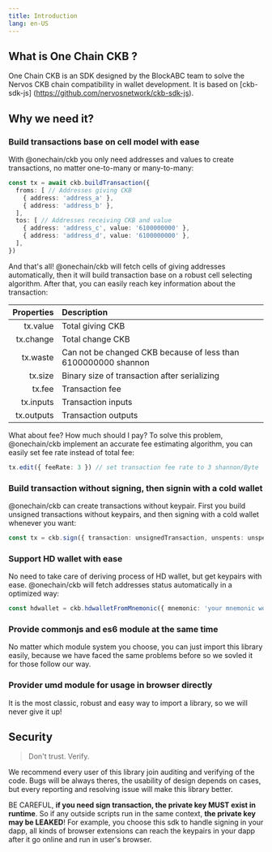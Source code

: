 ```yaml
---
title: Introduction
lang: en-US
---
```



## What is One Chain CKB ?

One Chain CKB is an SDK designed by the BlockABC team to solve the Nervos CKB chain compatibility in wallet development.
It is based on [ckb-sdk-js] (https://github.com/nervosnetwork/ckb-sdk-js).


## Why we need it?

### Build transactions base on cell model with ease

With @onechain/ckb you only need addresses and values to create transactions, no matter one-to-many or many-to-many:

```ts
const tx = await ckb.buildTransaction({
  froms: [ // Addresses giving CKB
    { address: 'address_a' },
    { address: 'address_b' },
  ],
  tos: [ // Addresses receiving CKB and value
    { address: 'address_c', value: '6100000000' },
    { address: 'address_d', value: '6100000000' },
  ],
})
```

And that's all! @onechain/ckb will fetch cells of giving addresses automatically, then it will build transaction base on a robust cell selecting algorithm.
After that, you can easily reach key information about the transaction:

| Properties |                Description                |
| ---------: | :---------------------------------------- |
|   tx.value | Total giving CKB                                  |
|  tx.change | Total change CKB                                  |
|   tx.waste | Can not be changed CKB because of less than 6100000000 shannon |
|    tx.size | Binary size of transaction after serializing                  |
|     tx.fee | Transaction fee                              |
|  tx.inputs | Transaction inputs                        |
| tx.outputs | Transaction outputs                       |

What about fee? How much should I pay? To solve this problem, @onechain/ckb implement an accurate fee estimating algorithm,
you can easily set fee rate instead of total fee:

```ts
tx.edit({ feeRate: 3 }) // set transaction fee rate to 3 shannon/Byte
```

### Build transaction without signing, then signin with a cold wallet

@onechain/ckb can create transactions without keypair. First you build unsigned transactions without keypairs, and then
signing with a cold wallet whenever you want:

```ts
const tx = ckb.sign({ transaction: unsignedTransaction, unspents: unspentsGetFromTxUnspents })
```

### Support HD wallet with ease

No need to take care of deriving process of HD wallet, but get keypairs with ease. @onechain/ckb will fetch addresses
status automatically in a optimized way:

```ts
const hdwallet = ckb.hdwalletFromMnemonic({ mnemonic: 'your mnemonic words', path: `m/44'/309'/0'`' })
```

### Provide commonjs and es6 module at the same time

No matter which module system you choose, you can just import this library easily, because we have faced the same problems
before so we sovled it for those follow our way.

### Provider umd module for usage in browser directly

It is the most classic, robust and easy way to import a library, so we will never give it up!


## Security

> Don't trust. Verify.

We recommend every user of this library join auditing and verifying of the code. Bugs will be always theres, the usability of design depends on cases, but every reporting and resolving issue will make this library better.

BE CAREFUL, **if you need sign transaction, the private key MUST exist in runtime**. So if any outside scripts run in the same context, **the private key may be LEAKED**! For example, you choose this sdk to handle signing in your dapp, all kinds of browser extensions can reach the keypairs in your dapp after it go online and run in user's browser.
